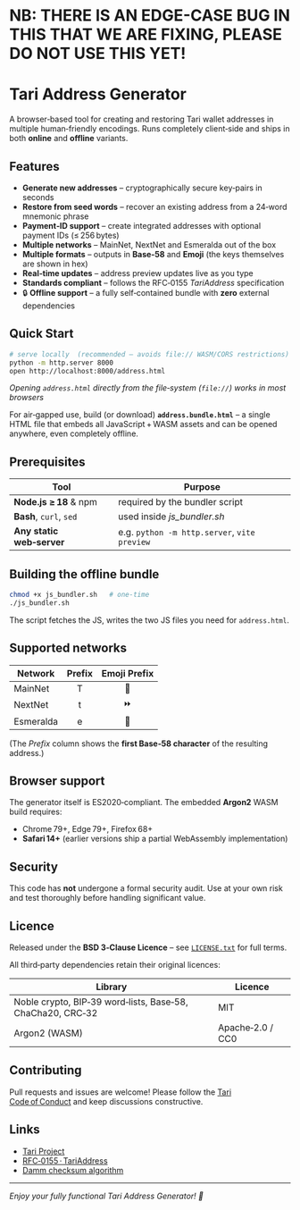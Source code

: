# NB: THERE IS AN EDGE-CASE BUG IN THIS THAT WE ARE FIXING, PLEASE DO NOT USE THIS YET!

# Tari Address Generator

A browser‑based tool for creating and restoring Tari wallet addresses in multiple human‑friendly encodings. Runs completely client‑side and ships in both **online** and **offline** variants.

## Features

* **Generate new addresses** – cryptographically secure key‑pairs in seconds
* **Restore from seed words** – recover an existing address from a 24‑word mnemonic phrase
* **Payment‑ID support** – create integrated addresses with optional payment IDs (≤ 256 bytes)
* **Multiple networks** – MainNet, NextNet and Esmeralda out of the box
* **Multiple formats** – outputs in **Base‑58** and **Emoji** (the keys themselves are shown in hex)
* **Real‑time updates** – address preview updates live as you type
* **Standards compliant** – follows the RFC‑0155 *TariAddress* specification
* 🔒 **Offline support** – a fully self‑contained bundle with **zero** external dependencies

## Quick Start

```bash
# serve locally  (recommended – avoids file:// WASM/CORS restrictions)
python -m http.server 8000
open http://localhost:8000/address.html
```

*Opening `address.html` directly from the file‑system (`file://`) works in most browsers*

For air‑gapped use, build (or download) **`address.bundle.html`** – a single HTML file that embeds all JavaScript + WASM assets and can be opened anywhere, even completely offline.

## Prerequisites

| Tool                      | Purpose                                      |
| ------------------------- | -------------------------------------------- |
| **Node.js ≥ 18** & npm    | required by the bundler script               |
| **Bash**, `curl`, `sed`   | used inside *js\_bundler.sh*                 |
| **Any static web‑server** | e.g. `python -m http.server`, `vite preview` |

## Building the offline bundle

```bash
chmod +x js_bundler.sh   # one‑time
./js_bundler.sh
```

The script fetches the JS, writes the two JS files you need for ```address.html```.

## Supported networks

| Network   | Prefix | Emoji Prefix |
| --------- | :----: | :----------: |
| MainNet   |    T   |      🐢      |
| NextNet   |    t   |       ⏩      |
| Esmeralda |    e   |      💎      |

(The *Prefix* column shows the **first Base‑58 character** of the resulting address.)

## Browser support

The generator itself is ES2020‑compliant. The embedded **Argon2** WASM build requires:

* Chrome 79+, Edge 79+, Firefox 68+
* **Safari 14+** (earlier versions ship a partial WebAssembly implementation)

## Security

This code has **not** undergone a formal security audit. Use at your own risk and test thoroughly before handling significant value.

## Licence

Released under the **BSD 3‑Clause Licence** – see [`LICENSE.txt`](./LICENSE.txt) for full terms.

All third‑party dependencies retain their original licences:

| Library                                                    | Licence          |
| ---------------------------------------------------------- | ---------------- |
| Noble crypto, BIP‑39 word‑lists, Base‑58, ChaCha20, CRC‑32 | MIT              |
| Argon2 (WASM)                                              | Apache‑2.0 / CC0 |

## Contributing

Pull requests and issues are welcome!
Please follow the [Tari Code of Conduct](https://github.com/tari-project/tari/blob/development/CODE_OF_CONDUCT.md) and keep discussions constructive.

## Links

* [Tari Project](https://github.com/tari-project/tari)
* [RFC‑0155 · TariAddress](https://github.com/tari-project/tari/blob/development/RFC/src/RFC-0155_TariAddress.md)
* [Damm checksum algorithm](https://en.wikipedia.org/wiki/Damm_algorithm)

---

*Enjoy your fully functional Tari Address Generator! 🚀*
